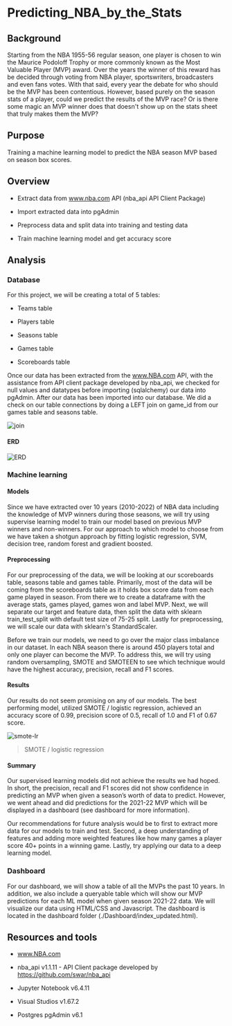 # Predicting_NBA_by_the_Stats

## Background

Starting from the NBA 1955-56 regular season, one player is chosen to win the Maurice Podoloff Trophy or more commonly known as the Most Valuable Player (MVP) award. Over the years the winner of this reward has be decided through voting from NBA player, sportswriters, broadcasters and even fans votes. With that said, every year the debate for who should be the MVP has been contentious. However, based purely on the season stats of a player, could we predict the results of the MVP race? Or is there some magic an MVP winner does that doesn't show up on the stats sheet that truly makes them the MVP?

## Purpose

Training a machine learning model to predict the NBA season MVP based on season box scores.

## Overview

- Extract data from www.nba.com API (nba_api API Client Package)

- Import extracted data into pgAdmin

- Preprocess data and split data into training and testing data

- Train machine learning model and get accuracy score

## Analysis

### Database

For this project, we will be creating a total of 5 tables:

- Teams table

- Players table

- Seasons table

- Games table

- Scoreboards table

Once our data has been extracted from the www.NBA.com API, with the assistance from API client package developed by nba_api, we checked for null values and datatypes before importing (sqlalchemy) our data into pgAdmin. After our data has been imported into our database. We did a check on our table connections by doing a LEFT join on game_id from our games table and seasons table.

![join](https://github.com/QQrex/Predicting_NBA_MVP_by_the_Stats/blob/main/Images/SQL_join_test.PNG)

#### ERD

![ERD](https://github.com/QQrex/Predicting_NBA_MVP_by_the_Stats/blob/main/Images/Final%20ERD%20table.PNG)

### Machine learning

#### Models
Since we have extracted over 10 years (2010-2022) of NBA data including the knowledge of MVP winners during those seasons, we will try using supervise learning model to train our model based on previous MVP winners and non-winners. For our approach to which model to choose from we have taken a shotgun approach by fitting logistic regression, SVM, decision tree, random forest and gradient boosted.

#### Preprocessing
For our preprocessing of the data, we will be looking at our scoreboards table, seasons table and games table. Primarily, most of the data will be coming from the scoreboards table as it holds box score data from each game played in season. From there we to create a dataframe with the average stats, games played, games won and label MVP. Next, we will separate our target and feature data, then split the data with sklearn train_test_split with default test size of 75-25 split. Lastly for preprocessing, we will scale our data with sklearn's StandardScaler.

Before we train our models, we need to go over the major class imbalance in our dataset. In each NBA season there is around 450 players total and only one player can become the MVP. To address this, we will try using random oversampling, SMOTE and SMOTEEN to see which technique would have the highest accuracy, precision, recall and F1 scores.

#### Results

Our results do not seem promising on any of our models.  The best performing model, utilized SMOTE / logistic regression, achieved an accuracy score of 0.99, precision score of 0.5, recall of 1.0 and F1 of 0.67 score.

![smote-lr](https://github.com/QQrex/Predicting_NBA_MVP_by_the_Stats/blob/main/Images/SMOTE%20-%20LR.PNG)
>SMOTE / logistic regression

#### Summary

Our supervised learning models did not achieve the results we had hoped. In short, the precision, recall and F1 scores did not show confidence in predicting an MVP when given a season’s worth of data to predict. However, we went ahead and did predictions for the 2021-22 MVP which will be displayed in a dashboard (see dashboard for more information).

Our recommendations for future analysis would be to first to extract more data for our models to train and test. Second, a deep understanding of features and adding more weighted features like how many games a player score 40+ points in a winning game. Lastly, try applying our data to a deep learning model.


### Dashboard

For our dashboard, we will show a table of all the MVPs the past 10 years. In addition, we also include a queryable table which will show our MVP predictions for each ML model when given season 2021-22 data. We will visualize our data using HTML/CSS and Javascript. The dashboard is located in the dashboard folder (./Dashboard/index_updated.html).

## Resources and tools

- www.NBA.com

- nba_api v1.1.11 - API Client package developed by https://github.com/swar/nba_api

- Jupyter Notebook v6.4.11

- Visual Studios v1.67.2

- Postgres pgAdmin v6.1



